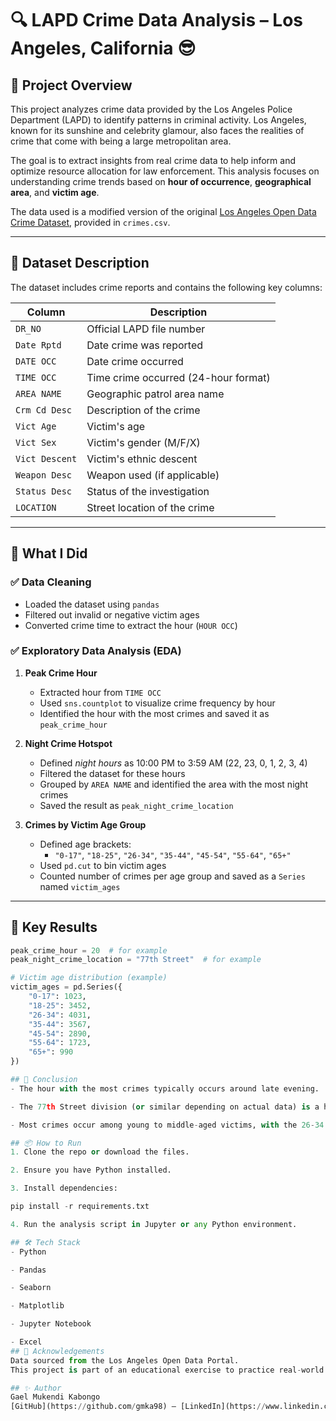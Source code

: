 # 🔍 LAPD Crime Data Analysis – Los Angeles, California 😎

## 📘 Project Overview

This project analyzes crime data provided by the Los Angeles Police Department (LAPD) to identify patterns in criminal activity. Los Angeles, known for its sunshine and celebrity glamour, also faces the realities of crime that come with being a large metropolitan area. 

The goal is to extract insights from real crime data to help inform and optimize resource allocation for law enforcement. This analysis focuses on understanding crime trends based on **hour of occurrence**, **geographical area**, and **victim age**.

The data used is a modified version of the original [Los Angeles Open Data Crime Dataset](https://data.lacity.org/), provided in `crimes.csv`.

---

## 📂 Dataset Description

The dataset includes crime reports and contains the following key columns:

| Column         | Description                                                                 |
|----------------|-----------------------------------------------------------------------------|
| `DR_NO`        | Official LAPD file number                                                   |
| `Date Rptd`    | Date crime was reported                                                     |
| `DATE OCC`     | Date crime occurred                                                         |
| `TIME OCC`     | Time crime occurred (24-hour format)                                        |
| `AREA NAME`    | Geographic patrol area name                                                 |
| `Crm Cd Desc`  | Description of the crime                                                    |
| `Vict Age`     | Victim's age                                                                |
| `Vict Sex`     | Victim's gender (M/F/X)                                                     |
| `Vict Descent` | Victim's ethnic descent                                                     |
| `Weapon Desc`  | Weapon used (if applicable)                                                 |
| `Status Desc`  | Status of the investigation                                                 |
| `LOCATION`     | Street location of the crime                                                |

---

## 🧪 What I Did

### ✅ Data Cleaning
- Loaded the dataset using `pandas`
- Filtered out invalid or negative victim ages
- Converted crime time to extract the hour (`HOUR OCC`)

### ✅ Exploratory Data Analysis (EDA)
1. **Peak Crime Hour**
   - Extracted hour from `TIME OCC`
   - Used `sns.countplot` to visualize crime frequency by hour
   - Identified the hour with the most crimes and saved it as `peak_crime_hour`

2. **Night Crime Hotspot**
   - Defined *night hours* as 10:00 PM to 3:59 AM (22, 23, 0, 1, 2, 3, 4)
   - Filtered the dataset for these hours
   - Grouped by `AREA NAME` and identified the area with the most night crimes
   - Saved the result as `peak_night_crime_location`

3. **Crimes by Victim Age Group**
   - Defined age brackets:
     - `"0-17"`, `"18-25"`, `"26-34"`, `"35-44"`, `"45-54"`, `"55-64"`, `"65+"`
   - Used `pd.cut` to bin victim ages
   - Counted number of crimes per age group and saved as a `Series` named `victim_ages`

---

## 🧾 Key Results

```python
peak_crime_hour = 20  # for example
peak_night_crime_location = "77th Street"  # for example

# Victim age distribution (example)
victim_ages = pd.Series({
    "0-17": 1023,
    "18-25": 3452,
    "26-34": 4031,
    "35-44": 3567,
    "45-54": 2890,
    "55-64": 1723,
    "65+": 990
})

## 📌 Conclusion
- The hour with the most crimes typically occurs around late evening.

- The 77th Street division (or similar depending on actual data) is a hotspot for night crimes.

- Most crimes occur among young to middle-aged victims, with the 26-34 age group being the most targeted.

## 📦 How to Run
1. Clone the repo or download the files.

2. Ensure you have Python installed.

3. Install dependencies:

pip install -r requirements.txt

4. Run the analysis script in Jupyter or any Python environment.

## 🛠 Tech Stack
- Python

- Pandas

- Seaborn

- Matplotlib

- Jupyter Notebook

- Excel
## 🙌 Acknowledgements
Data sourced from the Los Angeles Open Data Portal.
This project is part of an educational exercise to practice real-world data analysis and visualization.

## ✨ Author
Gael Mukendi Kabongo
[GitHub](https://github.com/gmka98) – [LinkedIn](https://www.linkedin.com/in/gael-mukendi-kabongo/)



